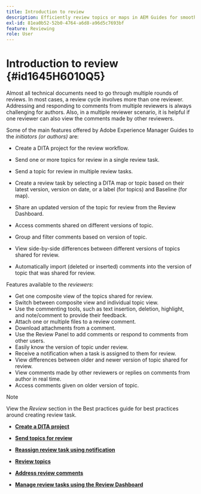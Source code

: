 ```yaml
---
title: Introduction to review
description: Efficiently review topics or maps in AEM Guides for smooth content evaluation. Know the features for authors and reviewers in AEM Guides.
exl-id: 81ea0b52-52b0-4764-a6d8-a96d5c7693bf
feature: Reviewing 
role: User
---
```

# Introduction to review {#id1645H6010Q5}

Almost all technical documents need to go through multiple rounds of reviews. In most cases, a review cycle involves more than one reviewer. Addressing and responding to comments from multiple reviewers is always challenging for authors. Also, in a multiple reviewer scenario, it is helpful if one reviewer can also view the comments made by other reviewers.

Some of the main features offered by Adobe Experience Manager Guides to the *initiators \(or authors\)* are:

-   Create a DITA project for the review workflow.
-   Send one or more topics for review in a single review task.

-   Send a topic for review in multiple review tasks.

-   Create a review task by selecting a DITA map or topic based on their latest version, version on date, or a label \(for topics\) and Baseline \(for map\).

-   Share an updated version of the topic for review from the Review Dashboard.

-   Access comments shared on different versions of topic.

-   Group and filter comments based on version of topic.

-   View side-by-side differences between different versions of topics shared for review.

-   Automatically import \(deleted or inserted\) comments into the version of topic that was shared for review.


Features available to the *reviewers*:

-   Get one composite view of the topics shared for review.
-   Switch between composite view and individual topic view.
-   Use the commenting tools, such as text insertion, deletion, highlight, and note/comment to provide their feedback.
-   Attach one or multiple files to a review comment.
-   Download attachments from a comment.
-   Use the Review Panel to add comments or respond to comments from other users.
-   Easily know the version of topic under review.
-   Receive a notification when a task is assigned to them for review.
-   View differences between older and newer version of topic shared for review.
-   View comments made by other reviewers or replies on comments from author in real time.
-   Access comments given on older version of topic.

>[!NOTE]
>
> View the *Review* section in the Best practices guide for best practices around creating review task.

-   **[Create a DITA project](authoring-create-dita-project.md)**  

-   **[Send topics for review](review-send-topics-for-review.md)**  

-   **[Reassign review task using notification](reassign-review-using-notification.md)**  

-   **[Review topics](review-topics.md)**  

-   **[Address review comments](review-address-review-comments.md)**  

-   **[Manage review tasks using the Review Dashboard](review-manage-tasks-review-dashboard.md)**
